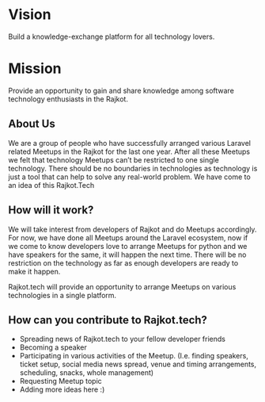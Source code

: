 # Vision
Build a knowledge-exchange platform for all technology lovers.

# Mission
Provide an opportunity to gain and share knowledge among software technology enthusiasts in the Rajkot.

## About Us
We are a group of people who have successfully arranged various Laravel related Meetups in the Rajkot for the last one year. After all these Meetups we felt that technology Meetups can’t be restricted to one single technology. There should be no boundaries in technologies as technology is just a tool that can help to solve any real-world problem. We have come to an idea of this Rajkot.Tech

## How will it work?
We will take interest from developers of Rajkot and do Meetups accordingly. For now, we have done all Meetups around the Laravel ecosystem, now if we come to know developers love to arrange Meetups for python and we have speakers for the same, it will happen the next time. There will be no restriction on the technology as far as enough developers are ready to make it happen.

Rajkot.tech will provide an opportunity to arrange Meetups on various technologies in a single platform.

## How can you contribute to Rajkot.tech?
- Spreading news of Rajkot.tech to your fellow developer friends
- Becoming a speaker
- Participating in various activities of the Meetup. (I.e. finding speakers, ticket setup, social media news spread, venue and timing arrangements, scheduling, snacks, whole management)
- Requesting Meetup topic
- Adding more ideas here :)

